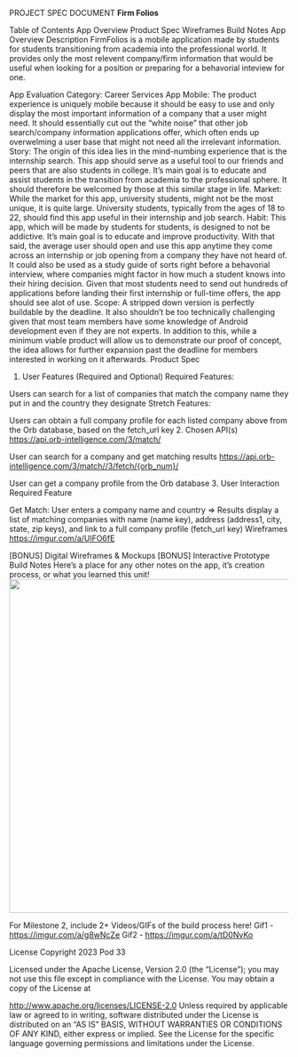 PROJECT SPEC DOCUMENT
**Firm Folios**

Table of Contents
App Overview
Product Spec
Wireframes
Build Notes
App Overview
Description
FirmFolios is a mobile application made by students for students transitioning from academia into the professional world. It provides only the most relevent company/firm information that would be useful when looking for a position or preparing for a behavorial inteview for one.

App Evaluation
Category:
Career Services App
Mobile:
The product experience is uniquely mobile because it should be easy to use and only display the most important information of a company that a user might need. It should essentially cut out the “white noise” that other job search/company information applications offer, which often ends up overwelming a user base that might not need all the irrelevant information.
Story:
The origin of this idea lies in the mind-numbing experience that is the internship search. This app should serve as a useful tool to our friends and peers that are also students in college. It’s main goal is to educate and assist students in the transition from academia to the professional sphere. It should therefore be welcomed by those at this similar stage in life.
Market:
While the market for this app, university students, might not be the most unique, it is quite large. University students, typically from the ages of 18 to 22, should find this app useful in their internship and job search.
Habit:
This app, which will be made by students for students, is designed to not be addictive. It’s main goal is to educate and improve productivity. With that said, the average user should open and use this app anytime they come across an internship or job opening from a company they have not heard of. It could also be used as a study guide of sorts right before a behavorial interview, where companies might factor in how much a student knows into their hiring decision. Given that most students need to send out hundreds of applications before landing their first internship or full-time offers, the app should see alot of use.
Scope:
A stripped down version is perfectly buildable by the deadline. It also shouldn’t be too technically challenging given that most team members have some knowledge of Android development even if they are not experts. In addition to this, while a minimum viable product will allow us to demonstrate our proof of concept, the idea allows for further expansion past the deadline for members interested in working on it afterwards.
Product Spec
1. User Features (Required and Optional)
Required Features:

Users can search for a list of companies that match the company name they put in and the country they designate
Stretch Features:

Users can obtain a full company profile for each listed company above from the Orb database, based on the fetch_url key
2. Chosen API(s)
https://api.orb-intelligence.com/3/match/

User can search for a company and get matching results
https://api.orb-intelligence.com/3/match//3/fetch/{orb_num}/

User can get a company profile from the Orb database
3. User Interaction
Required Feature

Get Match: User enters a company name and country
=> Results display a list of matching companies with name (name key), address (address1, city, state, zip keys), and link to a full company profile (fetch_url key)
Wireframes
https://imgur.com/a/UlFO6fE

[BONUS] Digital Wireframes & Mockups
[BONUS] Interactive Prototype
Build Notes
Here’s a place for any other notes on the app, it’s creation
process, or what you learned this unit!
<img src="" width=600>

For Milestone 2, include 2+ Videos/GIFs of the build process here!
Gif1 - https://imgur.com/a/g8wNcZe
Gif2 - https://imgur.com/a/tD0NvKo

License
Copyright 2023 Pod 33

Licensed under the Apache License, Version 2.0 (the “License”);
you may not use this file except in compliance with the License.
You may obtain a copy of the License at

http://www.apache.org/licenses/LICENSE-2.0
Unless required by applicable law or agreed to in writing, software
distributed under the License is distributed on an “AS IS” BASIS,
WITHOUT WARRANTIES OR CONDITIONS OF ANY KIND, either express or implied.
See the License for the specific language governing permissions and
limitations under the License.
